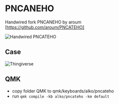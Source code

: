 # PNCANEHO

Handwired fork PNCANEHO by aroum [https://github.com/aroum/PNCATEHO]

![Handwired PNCATEHO](https://cornedeon.ru/img/pncateho_1s.jpg)

## Case

![Thingiverse](https://www.thingiverse.com/thing:7178890)

## QMK

* copy folder QMK to qmk/keyboards/alko/pncateho
* run ```qmk compile -kb alko/pncateho -km default```
